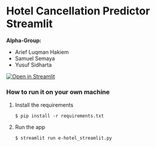 # Hotel Cancellation Predictor Streamlit

**Alpha-Group:**
* Arief Luqman Hakiem
* Samuel Semaya
* Yusuf Sidharta

[![Open in Streamlit](https://static.streamlit.io/badges/streamlit_badge_black_white.svg)](https://hotel-cancellation-alpha-group.streamlit.app/)

### How to run it on your own machine

1. Install the requirements

   ```
   $ pip install -r requirements.txt
   ```

2. Run the app

   ```
   $ streamlit run e-hotel_streamlit.py
   ```
